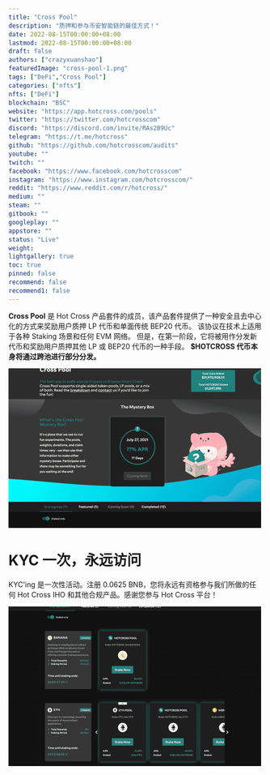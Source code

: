 ```yaml
---
title: "Cross Pool"
description: "质押和参与币安智能链的最佳方式！"
date: 2022-08-15T00:00:00+08:00
lastmod: 2022-08-15T00:00:00+08:00
draft: false
authors: ["crazyxuanshao"]
featuredImage: "cross-pool-1.png"
tags: ["DeFi","Cross Pool"]
categories: ["nfts"]
nfts: ["DeFi"]
blockchain: "BSC"
website: "https://app.hotcross.com/pools"
twitter: "https://twitter.com/hotcrosscom"
discord: "https://discord.com/invite/RAs2B9Uc"
telegram: "https://t.me/hotcross"
github: "https://github.com/hotcrosscom/audits"
youtube: ""
twitch: ""
facebook: "https://www.facebook.com/hotcrosscom"
instagram: "https://www.instagram.com/hotcrosscom/"
reddit: "https://www.reddit.com/r/hotcross/"
medium: ""
steam: ""
gitbook: ""
googleplay: ""
appstore: ""
status: "Live"
weight: 
lightgallery: true
toc: true
pinned: false
recommend: false
recommend1: false
---
```

<p><strong>Cross Pool</strong> 是 Hot Cross 产品套件的成员，该产品套件提供了一种安全且去中心化的方式来奖励用户质押 LP 代币和单面传统 BEP20 代币。 该协议在技术上适用于各种 Staking 场景和任何 EVM 网络。 但是，在第一阶段，它将被用作分发新代币和奖励用户质押其他 LP 或 BEP20 代币的一种手段。 <strong>$HOTCROSS 代币本身将通过跨池进行部分分发。</strong></p>

![dainif](dainif.png)

# KYC 一次，永远访问

KYC'ing 是一次性活动。注册 0.0625 BNB，您将永远有资格参与我们所做的任何 Hot Cross IHO 和其他合规产品。感谢您参与 Hot Cross 平台！

![dsbnf](dsbnf.png)